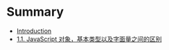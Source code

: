 # Summary

* [Introduction](README.md)
* [1.1. JavaScript 对象，基本类型以及字面量之间的区别](11-differentiating-between-a-javascript-object-primitive-and-literal.md)


